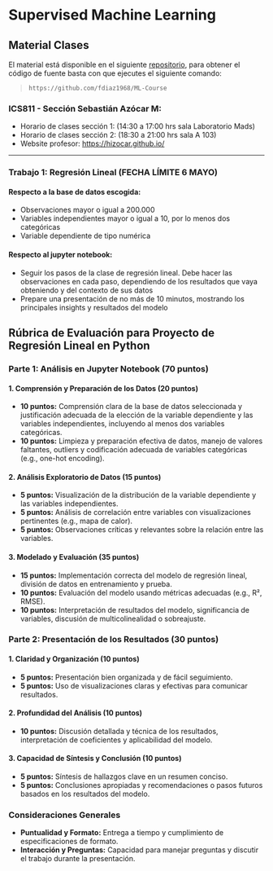 # Supervised Machine Learning

## Material Clases

El material está disponible en el siguiente [repositorio](https://github.com/fdiaz1968/ML-Course), para obtener el código de fuente basta con que ejecutes el siguiente comando:

> `https://github.com/fdiaz1968/ML-Course`

### ICS811 - Sección Sebastián Azócar M: 
- Horario de clases sección 1:  (14:30 a 17:00 hrs sala Laboratorio Mads)
- Horario de clases sección 2:  (18:30 a 21:00 hrs sala A 103)
- Website profesor: https://hizocar.github.io/

---

### Trabajo 1: Regresión Lineal (FECHA LÍMITE 6 MAYO)

#### Respecto a la base de datos escogida: 
- Observaciones mayor o igual a 200.000 
- Variables independientes mayor o igual a 10, por lo menos dos categóricas
- Variable dependiente de tipo numérica

#### Respecto al jupyter notebook:

- Seguir los pasos de la clase de regresión lineal. Debe hacer las observaciones en cada paso, dependiendo de los resultados que vaya obteniendo y del contexto de sus datos
- Prepare una presentación de no más de 10 minutos, mostrando los principales insights y resultados del modelo

## Rúbrica de Evaluación para Proyecto de Regresión Lineal en Python

### Parte 1: Análisis en Jupyter Notebook (70 puntos)

#### 1. Comprensión y Preparación de los Datos (20 puntos)
- **10 puntos:** Comprensión clara de la base de datos seleccionada y justificación adecuada de la elección de la variable dependiente y las variables independientes, incluyendo al menos dos variables categóricas.
- **10 puntos:** Limpieza y preparación efectiva de datos, manejo de valores faltantes, outliers y codificación adecuada de variables categóricas (e.g., one-hot encoding).

#### 2. Análisis Exploratorio de Datos (15 puntos)
- **5 puntos:** Visualización de la distribución de la variable dependiente y las variables independientes.
- **5 puntos:** Análisis de correlación entre variables con visualizaciones pertinentes (e.g., mapa de calor).
- **5 puntos:** Observaciones críticas y relevantes sobre la relación entre las variables.

#### 3. Modelado y Evaluación (35 puntos)
- **15 puntos:** Implementación correcta del modelo de regresión lineal, división de datos en entrenamiento y prueba.
- **10 puntos:** Evaluación del modelo usando métricas adecuadas (e.g., R², RMSE).
- **10 puntos:** Interpretación de resultados del modelo, significancia de variables, discusión de multicolinealidad o sobreajuste.

### Parte 2: Presentación de los Resultados (30 puntos)

#### 1. Claridad y Organización (10 puntos)
- **5 puntos:** Presentación bien organizada y de fácil seguimiento.
- **5 puntos:** Uso de visualizaciones claras y efectivas para comunicar resultados.

#### 2. Profundidad del Análisis (10 puntos)
- **10 puntos:** Discusión detallada y técnica de los resultados, interpretación de coeficientes y aplicabilidad del modelo.

#### 3. Capacidad de Síntesis y Conclusión (10 puntos)
- **5 puntos:** Síntesis de hallazgos clave en un resumen conciso.
- **5 puntos:** Conclusiones apropiadas y recomendaciones o pasos futuros basados en los resultados del modelo.

### Consideraciones Generales

- **Puntualidad y Formato:** Entrega a tiempo y cumplimiento de especificaciones de formato.
- **Interacción y Preguntas:** Capacidad para manejar preguntas y discutir el trabajo durante la presentación.
